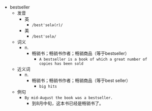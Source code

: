 - bestseller
  - 发音
    - 英
      - `/best'selə(r)/`
    - 美
      - `/best'selə/`
  - 词义
    - n.
      - 畅销书；畅销书作者；畅销商品（等于bestseller）
        - `A bestseller is a book of which a great number of copies has been sold`
  - 近义词
    - n.
      - 畅销书；畅销书作者；畅销商品（等于best seller）
        - `big hits`
  - 例句
    - `By mid-August the book was a bestseller.`
      - 到8月中旬，这本书已经是畅销书了。

